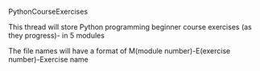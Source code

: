 PythonCourseExercises

This thread will store Python programming beginner course exercises (as they progress)- in 5 modules

The file names will have a format of M(module number)-E(exercise number)-Exercise name
